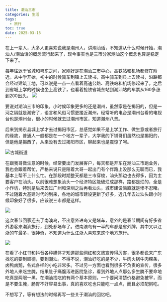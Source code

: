 ```yaml
---
title: 潮汕三市
categories: 生活
tags:
  - 旅行
toc: true
date: 2025-03-15
--- 
```


在上一辈人，大多人更喜欢说我是潮州人，讲潮汕话，不知道从什么时候开始，潮汕人/潮汕话的概念流行起来了，现今事实也是三市分家潮汕这个概念也算是稳定下来了。

<!-- more -->

每年往返于省城和粤东之间，家刚好是在潮汕三市中心，高铁站和机场都修在附近。从中学开始，初中的时候骑车到镇上去读书，高中骑车到县上去读书，沿路都会经过建筑工地，可以说是一点一点看着高速公路、高铁站和机场修起来了。之后到省城上学的时候也坐上高铁了，也看着抢铁省城东站到潮汕站的车票从160多涨到200出头。
![](https://i.zguishen.com/2025/03/ac94892a4222bf09cbed5695475e8732.jpg)

要说对潮汕三市的印象，小时候印象更多的还是潮州，虽然家是在揭阳的，但是一河之隔就是潮安了，语言和风俗习惯更接近潮州，经常听的电台是潮州台看的电视台也是潮州台，很小的时候就去过潮州市区，知道潮州八景。

后来到揭东县城上学才去过揭阳市区，总感觉如果不是上学工作、做生意或者旅行的缘故，普通人一般都是在一个地方一辈子，大学我的下铺哥们虽然也是揭阳的，但是他是揭西了，从来没有去过揭阳市区，聊起来也是震惊了呵。

![古城街道](https://i.zguishen.com/2025/03/926ab2632cf35ef8f126edce50db503d.jpg)

在跟我哥做生意的时候，经常要出门发展客户，每天都是开车在潮汕三市跑业务，我也会跟着帮忙，严格来说只是陪着大哥一起出门有个伴路上没那么无聊而已，我基本上帮不上什么忙。在那段时期整天都是三市穿梭，汕头那边也去得多，因为主要客户在汕头。以前很难想象汕头一个经济特区能破烂成那样，路都是烂的，全是小作坊，特别是后来去过广州和深圳之后再看汕头，城市建设简直就是惨不忍睹。不过随着大基建时代的到来，各地的城市建设更新了好多，近几年去过汕头跟小时候印象好了很多，应该说三市都是这样。

![](https://i.zguishen.com/2025/03/b3695540bd6ac7df822797c9c24f0be0.jpg)

这次春节回家还去了南澳岛，不出意外进岛又是堵车，意外的是春节期间有好多省外游客来潮汕旅行，到处都堵车了。进南澳岛有一半的车都是省外牌，其中又以江浙的车最多，很神奇，不知道为什么江浙人喜欢来这个地方旅行。

![](https://i.zguishen.com/2025/03/b7ef23e5042d289d8d7457813580e336.jpg)

在看了小红书和抖音各种媒体才知道那些网红和文旅宣传得厉害，很多都说来广东找吃的要到顺德，要到潮汕。不得不说，潮汕好吃的是不少，牛肉火锅牛肉粿条，卤鸭卤鹅，各式各样的小吃非常多。不过另一方面也看到很多不负责的宣传，很多外地人来吃生腌，结果肚子痛腹泻进医院急诊，看到外地人点那么多生腌不要命地吃真是两眼一黑。在潮汕找吃的有两个基本原则，一个要问清楚价格避免被宰，而是不要生腌，肠胃不好容易出事，真的喜欢吃也只能吃一点点，而且必须配粥吃。

不想写了，等有想法的时候再写一些关于潮汕的回忆吧。
